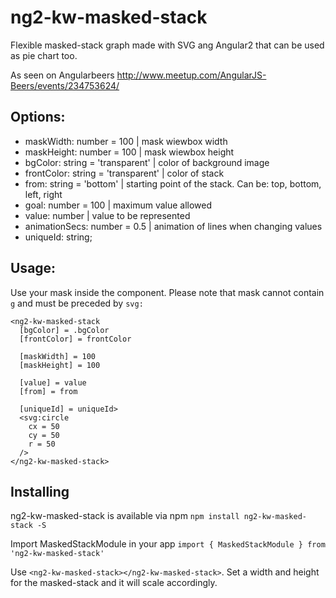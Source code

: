 # ng2-kw-masked-stack

Flexible masked-stack graph made with SVG ang Angular2 that can be used as pie chart too.

As seen on Angularbeers http://www.meetup.com/AngularJS-Beers/events/234753624/



## Options:
* maskWidth: number = 100             | mask wiewbox width
* maskHeight: number = 100            | mask wiewbox height
* bgColor: string = 'transparent'     | color of background image
* frontColor: string = 'transparent'  | color of stack
* from: string = 'bottom'             | starting point of the stack. Can be: top, bottom, left, right
* goal: number = 100                  | maximum value allowed
* value: number                       | value to be represented
* animationSecs: number = 0.5         | animation of lines when changing values
* uniqueId: string;



## Usage:
Use your mask inside the component.
Please note that mask cannot contain `g` and must be preceded by `svg:`


    <ng2-kw-masked-stack
      [bgColor] = .bgColor
      [frontColor] = frontColor

      [maskWidth] = 100
      [maskHeight] = 100

      [value] = value
      [from] = from

      [uniqueId] = uniqueId>
      <svg:circle
        cx = 50
        cy = 50
        r = 50
      />
    </ng2-kw-masked-stack>



## Installing
ng2-kw-masked-stack is available via npm
`npm install ng2-kw-masked-stack -S`

Import MaskedStackModule in your app
`import { MaskedStackModule } from 'ng2-kw-masked-stack'`

Use `<ng2-kw-masked-stack></ng2-kw-masked-stack>`.
Set a width and height for the masked-stack and it will scale accordingly.
